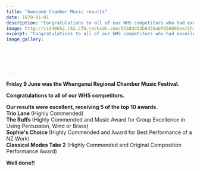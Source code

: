 ```yaml
---
title: "Awesome Chamber Music results"
date: 1970-01-01
description: "Congratulations to all of our WHS competitors who had excellent results in the Whanganui Regional Chamber Music Festival on Friday 9 June 2017..."
image: http://c1940652.r52.cf0.rackcdn.com/593ddd33b8d39a0f850005ee/Chamber-Music-photo-of-all-students-june-2017.jpg
excerpt: "Congratulations to all of our WHS competitors who had excellent results in the Whanganui Regional Chamber Music Festival on Friday 9 June 2017."
image_gallery:
    
    
    
    
    
---
```


<p><strong>Friday 9 June was the Whanganui Regional Chamber Music Festival. </strong></p>
<p><strong>Congratulations to all of our WHS competitors. <br /></strong></p>
<p><strong>Our results were excellent, receiving 5 of the top 10 awards.</strong><br /><strong>Trio Lane </strong>(Highly Commended)<br /><strong>The Ruffs </strong>(Highly Commended and Music Award for Group Excellence in Using Percussion, Wind or Brass)<br /><strong>Sophie's Choice </strong>(Highly Commended and Award for Best Performance of a NZ Work)<br /><strong>Classical Modes Take 2</strong> (Highly Commended and Original Composition Performance Award)</p>
<p><strong>Well done!!</strong></p>

